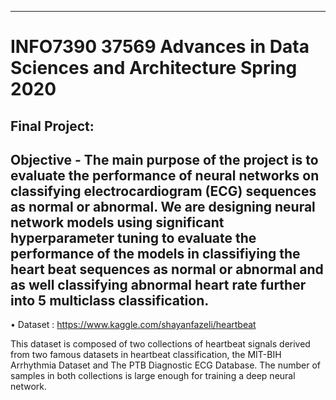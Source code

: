 ****************************************************************************************************************************************
# INFO7390 37569 Advances in Data Sciences and Architecture Spring 2020
	
## Final Project:

## Objective - The main purpose of the project is to evaluate the performance of neural networks on classifying electrocardiogram (ECG) sequences as normal or abnormal. We are designing neural network models using significant hyperparameter tuning to evaluate the performance of the models in classifiying the heart beat sequences as normal or abnormal and as well classifying abnormal heart rate further into 5 multiclass classification.

•	Dataset : https://www.kaggle.com/shayanfazeli/heartbeat

This dataset is composed of two collections of heartbeat signals derived from two famous datasets in heartbeat classification, 
the MIT-BIH Arrhythmia Dataset and The PTB Diagnostic ECG Database. The number of samples in both collections is large enough for training 
a deep neural network.
